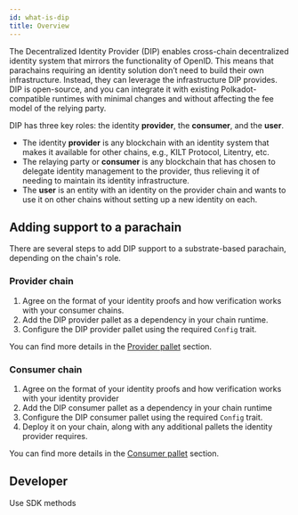 ```yaml
---
id: what-is-dip
title: Overview
---
```


The Decentralized Identity Provider (DIP) enables cross-chain decentralized identity system that mirrors the functionality of OpenID. This means that parachains requiring an identity solution don’t need to build their own infrastructure. Instead, they can leverage the infrastructure DIP provides. DIP is open-source, and you can integrate it with existing Polkadot-compatible runtimes with minimal changes and without affecting the fee model of the relying party.


DIP has three key roles: the identity **provider**, the **consumer**, and the **user**.

- The identity **provider** is any blockchain with an identity system that makes it available for other chains, e.g., KILT Protocol, Litentry, etc.
- The relaying party or **consumer** is any blockchain that has chosen to delegate identity management to the provider, thus relieving it of needing to maintain its identity infrastructure.
- The **user** is an entity with an identity on the provider chain and wants to use it on other chains without setting up a new identity on each.


## Adding support to a parachain

There are several steps to add DIP support to a substrate-based parachain, depending on the chain's role.

### Provider chain


1. Agree on the format of your identity proofs and how verification works with your consumer chains.
2. Add the DIP provider pallet as a dependency in your chain runtime.
3. Configure the DIP provider pallet using the required `Config` trait.

You can find more details in the [Provider pallet](./02_provider.md) section.


### Consumer chain

1. Agree on the format of your identity proofs and how verification works with your identity provider
2. Add the DIP consumer pallet as a dependency in your chain runtime
3. Configure the DIP consumer pallet using the required `Config` trait.
4. Deploy it on your chain, along with any additional pallets the identity provider requires.

You can find more details in the [Consumer pallet](./03_consumer.md) section.

## Developer

Use SDK methods



